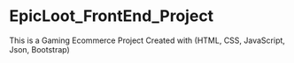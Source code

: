 # EpicLoot_FrontEnd_Project
This is a Gaming Ecommerce Project Created with (HTML, CSS, JavaScript, Json, Bootstrap)
